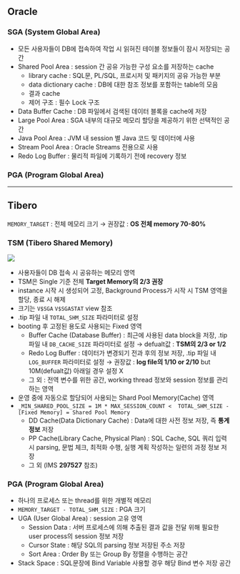 ## Oracle
### SGA (System Global Area)
- 모든 사용자들이 DB에 접속하여 작업 시 읽혀진 테이블 정보들이 잠시 저장되는 공간
- Shared Pool Area : session 간 공유 가능한 구성 요소를 저장하는 cache
  - library cache : SQL문, PL/SQL, 프로시저 및 패키지의 공유 가능한 부분
  - data dictionary cache : DB에 대한 참조 정보를 포함하는 table의 모음
  - 결과 cache
  - 제어 구조 :  필수 Lock 구조
- Data Buffer Cache : DB 파일에서 검색된 데이터 블록을 cache에 저장
- Large Pool Area : SGA 내부의 대규모 메모리 할당을 제공하기 위한 선택적인 공간
- Java Pool Area : JVM 내 session 별 Java 코드 및 데이터에 사용
- Stream Pool Area : Oracle Streams 전용으로 사용
- Redo Log Buffer : 물리적 파일에 기록하기 전에 recovery 정보
### PGA (Program Global Area)

---
## Tibero
`MEMORY_TARGET` : 전체 메모리 크기 → 권장값 : **OS 전체 memory 70-80%**
### TSM (Tibero Shared Memory)
![](https://prod-files-secure.s3.us-west-2.amazonaws.com/2e9f035b-3bba-4ce1-902b-03e8e4545fa2/50e74659-9cf4-4d7e-a1bb-37b94051050d/3.1_TSM.png?X-Amz-Algorithm=AWS4-HMAC-SHA256&X-Amz-Content-Sha256=UNSIGNED-PAYLOAD&X-Amz-Credential=ASIAZI2LB466YB7BO3B5%2F20250722%2Fus-west-2%2Fs3%2Faws4_request&X-Amz-Date=20250722T035839Z&X-Amz-Expires=3600&X-Amz-Security-Token=IQoJb3JpZ2luX2VjEMv%2F%2F%2F%2F%2F%2F%2F%2F%2F%2FwEaCXVzLXdlc3QtMiJHMEUCIH1OTD2CemfnOyRhWgfhno5j8nvdeKdCuzxeEUIKs%2BMdAiEAosXxfY5pEkJr%2BojRO8Sydc4fTGrcTd06iBtm46MJzYYqiAQI5P%2F%2F%2F%2F%2F%2F%2F%2F%2F%2FARAAGgw2Mzc0MjMxODM4MDUiDNyIIe2XBKryeny3%2FSrcA7GODtIo%2BZ403bhmuxRH%2F1ulHMUk1S%2FpvBUiSxUaQNldGJOVjyq6mBSft30rFDkVTRSPNDlA8vneuXNGr11y0SYKC5V6yVIoOey%2BuBnczSSp00pHPAuffJYRa1aCbYoidwgU9Y%2FRPGLhwHowHq7%2Fmmw9tXUmKhTb6nQA2YTzERETEUJR7Mgk1U61r8JGXBXYD821wqZZ1oGfAbEOfOxBrdjrGDghyvjguS%2FevE5P5hP5BeNkqdxcr%2BBuh1VsCKMNjw0tLP05jfvuAmHTjxviD6LPdo1kEsveFyNKd2WvK8y0eg0ioeeWM1x%2Fm4tEXAb%2FG%2BJMhWfXuDZaBTcpvdygMcttkB%2BIyycGvcSrD6FmeCmii8yGSj8pQVCMV7sIMpS2cV5T7NbrG9paEoYnDTxkugVIgOdTypu0O4nhU7cHsCnou8aoPZMPjK3f1w%2Bivd4LXKkmsPczDsRvZqEHBXr2DyX946nyk46zqcQNj8fiT9NpI2bJA3yb2ujbzbgA9fZC7sLMV8K%2BqSCAOuG6yAdICFy%2Fitvntx6ICFs%2FE0avtx0ICqUqvjQlBgjwnjvIsMEKEPY4%2FCZuV0sEKZlQt2e80MHyryQqF2kKB7NKlG48%2FiivLR551E%2B4KqurLyfEMPL5%2B8MGOqUB6pziHaEi5xpRjyWiUF31e3Jilnc8QCtsz0GQvP2%2BdFjHTGMxG3MOIcAfrzjFWgWuDm8i4Y5sWcMRkVfAU9alc0fz%2BqcGGFgf%2FSkUyxlyRIB%2F1HrWenMWGMY5EVkWN%2FzkPk7ho075yD8dqSO4euMQneON7visyssJJ8zFOl0PI9aWN21WiKRBPitZ6HTvjjs7fiI95OPoxf5p456M%2F2XA4tR7TUuu&X-Amz-Signature=f12234da12f8274d882fc932acbe12cd36573e60253626d71751f1766c85c4b3&X-Amz-SignedHeaders=host&x-amz-checksum-mode=ENABLED&x-id=GetObject)
- 사용자들이 DB 접속 시 공유하는 메모리 영역
- TSM은 Single 기준 전체 **Target Memory의 2/3 권장**
- instance 시작 시 생성되어 고정, Background Process가 시작 시 TSM 영역을 할당, 종료 시 해제
- 크기는 `V$SGA` `V$SGASTAT` view 참조
- .tip 파일 내 `TOTAL_SHM_SIZE` 파라미터로 설정
- booting 후 고정된 용도로 사용되는 Fixed 영역
  - Buffer Cache (Database Buffer) : 최근에 사용된 data block을 저장, .tip 파일 내 `DB_CACHE_SIZE` 파라미터로 설정 → defualt값 : **TSM의 2/3 or 1/2**
  - Redo Log Buffer : 데이터가 변경되기 전과 후의 정보 저장, .tip 파일 내 `LOG_BUFFER` 파라미터로 설정 → 권장값 : **log file의 1/10 or 2/10** but 10M(defualt값) 아래일 경우 설정 X
  - 그 외 : 전역 변수를 위한 공간, working thread 정보와 session 정보를 관리하는 영역
- 운영 중에 자동으로 할당되어 사용되는 Shard Pool Memory(Cache) 영역
- `_MIN_SHARED_POOL_SIZE = 1M * MAX_SESSION_COUNT <  TOTAL_SHM_SIZE - [Fixed Memory] = Shared Pool Memory`
  - DD Cache(Data Dictionary Cache) : Data에 대한 사전 정보 저장, 즉 **통계정보** 저장 
  - PP Cache(Library Cache, Physical Plan) : SQL Cache, SQL 쿼리 입력 시 parsing, 문법 체크, 최적화 수행, 실행 계획 작성하는 일련의 과정 정보 저장
  - 그 외  (IMS **297527** 참조)
### PGA (Program Global Area)
- 하나의 프로세스 또는 thread를 위한 개별적 메모리
- `MEMORY_TARGET - TOTAL_SHM_SIZE` : PGA 크기
- UGA (User Global Area) : session 고유 영역
  - Session Data : 서버 프로세스에 의해 추출된 결과 값을 전달 위해 필요한 user process의 session 정보 저장
  - Cursor State : 해당 SQL의 parsing 정보 저장된 주소 저장
  - Sort Area : Order By 또는 Group By 정렬을 수행하는 공간
- Stack Space : SQL문장에 Bind Variable 사용할 경우 해당 Bind 변수 저장 공간

